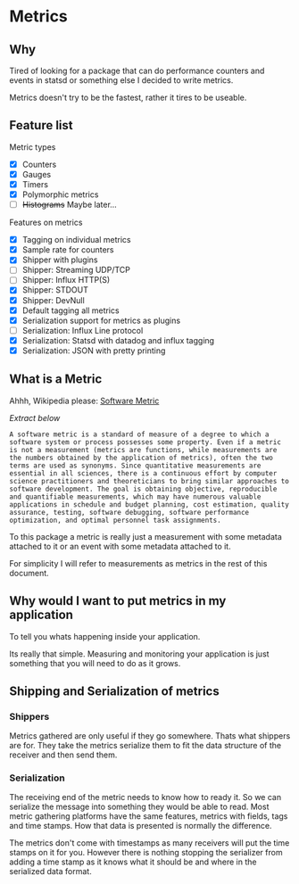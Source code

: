 # Metrics

## Why

Tired of looking for a package that can do performance counters and events in statsd or something else I decided to write metrics.

Metrics doesn't try to be the fastest, rather it tires to be useable.

## Feature list

Metric types

- [x] Counters
- [x] Gauges
- [x] Timers
- [x] Polymorphic metrics
- [ ] ~~Histograms~~ Maybe later...

Features on metrics

- [x] Tagging on individual metrics
- [x] Sample rate for counters
- [x] Shipper with plugins
- [ ] Shipper: Streaming UDP/TCP
- [ ] Shipper: Influx HTTP(S)
- [x] Shipper: STDOUT
- [x] Shipper: DevNull
- [x] Default tagging all metrics
- [x] Serialization support for metrics as plugins
- [ ] Serialization: Influx Line protocol
- [x] Serialization: Statsd with datadog and influx tagging
- [x] Serialization: JSON with pretty printing

## What is a Metric

Ahhh, Wikipedia please: [Software Metric](https://en.wikipedia.org/wiki/Software_metric)

*Extract below*

```text
A software metric is a standard of measure of a degree to which a software system or process possesses some property. Even if a metric is not a measurement (metrics are functions, while measurements are the numbers obtained by the application of metrics), often the two terms are used as synonyms. Since quantitative measurements are essential in all sciences, there is a continuous effort by computer science practitioners and theoreticians to bring similar approaches to software development. The goal is obtaining objective, reproducible and quantifiable measurements, which may have numerous valuable applications in schedule and budget planning, cost estimation, quality assurance, testing, software debugging, software performance optimization, and optimal personnel task assignments.
```

To this package a metric is really just a measurement with some metadata attached to it or an event with some metadata attached to it.

For simplicity I will refer to measurements as metrics in the rest of this document.

## Why would I want to put metrics in my application

To tell you whats happening inside your application.

Its really that simple. Measuring and monitoring your application is just something that you will need to do as it grows.

## Shipping and Serialization of metrics

### Shippers

Metrics gathered are only useful if they go somewhere. Thats what shippers are for. They take the metrics serialize them to fit the data structure of the receiver and then send them.

### Serialization

The receiving end of the metric needs to know how to ready it. So we can serialize the message into something they would be able to read. Most metric gathering platforms have the same features, metrics with fields, tags and time stamps. How that data is presented is normally the difference.

The metrics don't come with timestamps as many receivers will put the time stamps on it for you. However there is nothing stopping the serializer from adding a time stamp as it knows what it should be and where in the serialized data format.